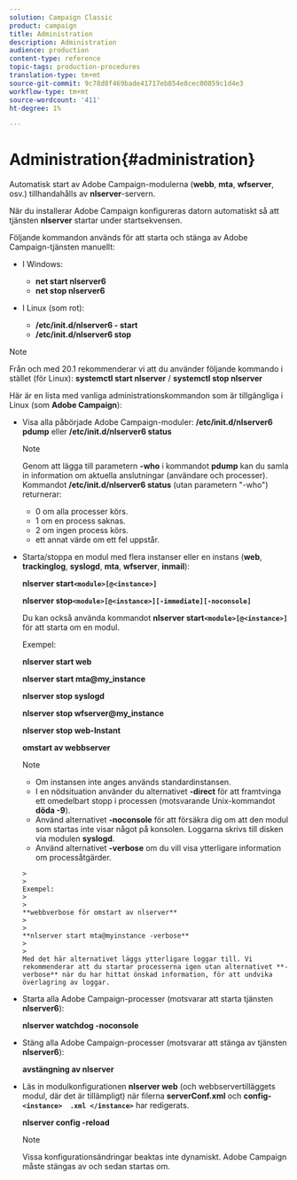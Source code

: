 ```yaml
---
solution: Campaign Classic
product: campaign
title: Administration
description: Administration
audience: production
content-type: reference
topic-tags: production-procedures
translation-type: tm+mt
source-git-commit: 9c78d8f469bade41717eb854e8cec00859c1d4e3
workflow-type: tm+mt
source-wordcount: '411'
ht-degree: 1%

---
```



# Administration{#administration}

Automatisk start av Adobe Campaign-modulerna (**webb**, **mta**, **wfserver**, osv.) tillhandahålls av **nlserver**-servern.

När du installerar Adobe Campaign konfigureras datorn automatiskt så att tjänsten **nlserver** startar under startsekvensen.

Följande kommandon används för att starta och stänga av Adobe Campaign-tjänsten manuellt:

* I Windows:

   * **net start nlserver6**
   * **net stop nlserver6**

* I Linux (som rot):

   * **/etc/init.d/nlserver6 - start**
   * **/etc/init.d/nlserver6 stop**

>[!NOTE]
>
>Från och med 20.1 rekommenderar vi att du använder följande kommando i stället (för Linux): **systemctl start nlserver** / **systemctl stop nlserver**

Här är en lista med vanliga administrationskommandon som är tillgängliga i Linux (som **Adobe Campaign**):

* Visa alla påbörjade Adobe Campaign-moduler: **/etc/init.d/nlserver6 pdump** eller **/etc/init.d/nlserver6 status**

   >[!NOTE]
   >
   >Genom att lägga till parametern **-who** i kommandot **pdump** kan du samla in information om aktuella anslutningar (användare och processer).\
   >Kommandot **/etc/init.d/nlserver6 status** (utan parametern &quot;-who&quot;) returnerar:
   >
   >    * 0 om alla processer körs.
   >    * 1 om en process saknas.
   >    * 2 om ingen process körs.
   >    * ett annat värde om ett fel uppstår.


* Starta/stoppa en modul med flera instanser eller en instans (**web**, **trackinglog**, **syslogd**, **mta**, **wfserver**, **inmail**):

   **nlserver start`<module>[@<instance>]`**

   **nlserver stop`<module>[@<instance>][-immediate][-noconsole]`**

   Du kan också använda kommandot **nlserver start`<module>[@<instance>]`** för att starta om en modul.

   Exempel:

   **nlserver start web**

   **nlserver start mta@my_instance**

   **nlserver stop syslogd**

   **nlserver stop wfserver@my_instance**

   **nlserver stop web-Instant**

   **omstart av webbserver**

   >[!NOTE]
   >
   >* Om instansen inte anges används standardinstansen.
   >* I en nödsituation använder du alternativet **-direct** för att framtvinga ett omedelbart stopp i processen (motsvarande Unix-kommandot **döda -9**).
   >* Använd alternativet **-noconsole** för att försäkra dig om att den modul som startas inte visar något på konsolen. Loggarna skrivs till disken via modulen **syslogd**.
   >* Använd alternativet **-verbose** om du vill visa ytterligare information om processåtgärder.

      >
      >   
      Exempel:
      >
      >   
      **webbverbose för omstart av nlserver**
      >
      >   
      **nlserver start mta@myinstance -verbose**
      >
      >   
      Med det här alternativet läggs ytterligare loggar till. Vi rekommenderar att du startar processerna igen utan alternativet **-verbose** när du har hittat önskad information, för att undvika överlagring av loggar.


* Starta alla Adobe Campaign-processer (motsvarar att starta tjänsten **nlserver6**):

   **nlserver watchdog -noconsole**

* Stäng alla Adobe Campaign-processer (motsvarar att stänga av tjänsten **nlserver6**):

   **avstängning av nlserver**

* Läs in modulkonfigurationen **nlserver web** (och webbservertilläggets modul, där det är tillämpligt) när filerna **serverConf.xml** och **config-`<instance>  .xml </instance>`** har redigerats.

   **nlserver config -reload**

   >[!NOTE]
   >
   >Vissa konfigurationsändringar beaktas inte dynamiskt. Adobe Campaign måste stängas av och sedan startas om.


